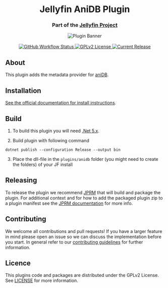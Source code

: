 <h1 align="center">Jellyfin AniDB Plugin</h1>
<h3 align="center">Part of the <a href="https://jellyfin.org">Jellyfin Project</a></h3>

<p align="center">
<img alt="Plugin Banner" src="https://raw.githubusercontent.com/jellyfin/jellyfin-ux/master/plugins/SVG/jellyfin-plugin-anidb.svg?sanitize=true"/>
<br/>
<br/>
<a href="https://github.com/jellyfin/jellyfin-plugin-anidb/actions?query=workflow%3A%22Test+Build+Plugin%22">
<img alt="GitHub Workflow Status" src="https://img.shields.io/github/workflow/status/jellyfin/jellyfin-plugin-anidb/Test%20Build%20Plugin.svg">
</a>
<a href="https://github.com/jellyfin/jellyfin-plugin-anidb/blob/master/LICENSE">
<img alt="GPLv2 License" src="https://img.shields.io/github/license/jellyfin/jellyfin-plugin-anidb.svg"/>
</a>
<a href="https://github.com/jellyfin/jellyfin-plugin-anidb/releases">
<img alt="Current Release" src="https://img.shields.io/github/release/jellyfin/jellyfin-plugin-anidb.svg"/>
</a>
</p>

## About

This plugin adds the metadata provider for [aniDB](https://anidb.net/).

## Installation

[See the official documentation for install instructions](https://jellyfin.org/docs/general/server/plugins/index.html#installing).

## Build

1. To build this plugin you will need [.Net 5.x](https://dotnet.microsoft.com/download/dotnet/5.0).

2. Build plugin with following command
  ```
  dotnet publish --configuration Release --output bin
  ```

3. Place the dll-file in the `plugins/anidb` folder (you might need to create the folders) of your JF install

## Releasing

To release the plugin we recommend [JPRM](https://github.com/oddstr13/jellyfin-plugin-repository-manager) that will build and package the plugin.
For additional context and for how to add the packaged plugin zip to a plugin manifest see the [JPRM documentation](https://github.com/oddstr13/jellyfin-plugin-repository-manager) for more info.

## Contributing

We welcome all contributions and pull requests! If you have a larger feature in mind please open an issue so we can discuss the implementation before you start.
In general refer to our [contributing guidelines](https://github.com/jellyfin/.github/blob/master/CONTRIBUTING.md) for further information.

## Licence

This plugins code and packages are distributed under the GPLv2 License. See [LICENSE](./LICENSE) for more information.
